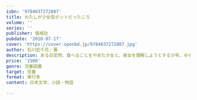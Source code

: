 ```yaml
---
isbn: '9784037272807'
title: わたしが少女型ボットだったころ
volume: ''
series: ''
publisher: 偕成社
pubdate: '2018-07-17'
cover: 'https://cover.openbd.jp/9784037272807.jpg'
author: 石川宏千花／著
description: ある日突然、食べることをやめた少女と、彼女を理解しようとする少年。ゆらぎ、見失いそうになる自分の形を、見つけるための物語。
price: '1500'
genre: 児童図書
target: 児童
format: 単行本
content: 日本文学、小説・物語

---
```

